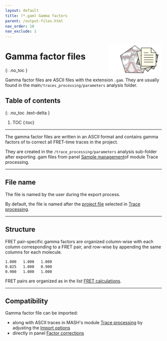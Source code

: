 ```yaml
---
layout: default
title: (*.gam) Gamma factors
parent: /output-files.html
nav_order: 10
nav_exclude: 1
---
```


<img src="../assets/images/logos/logo-output-files_400px.png" width="170" style="float:right; margin-left: 15px;"/>

# Gamma factor files
{: .no_toc }

Gamma factor files are ASCII files with the extension `.gam`. They are usually found in the main`/traces_processing/parameters` analysis folder.

## Table of contents
{: .no_toc .text-delta }

1. TOC
{:toc}


---

The gamma factor files are written in an ASCII format and contains gamma factors of to correct all FRET-time traces in the project.

They are created in the `/trace_processing/parameters` analysis sub-folder after exporting .gam files from panel 
[Sample management](../trace-processing/panels/panel-sample-management.html#export-processed-data)of module Trace processing.


---

## File name

The file is named by the user during the export process.

By default, the file is named after the <u>project file</u> selected in 
[Trace processing](../trace-processing/panels/area-project-management.html#project-list).


---

## Structure

FRET pair-specific gamma factors are organized column-wise with each column corresponding to a FRET pair, and row-wise by appending the same columns for each molecule.

```
1.000	1.000	1.000
0.825	1.000	0.900
0.900	1.000	1.000
```

FRET pairs are organized as in the list 
[FRET calculations](../video-processing/functionalities/set-project-options.html#fret-calculations).


---

## Compatibility

Gamma factor file can be imported:
* along with ASCII traces in MASH's module
[Trace processing](../trace-processing/workflow.html#import-single-molecule-data) by adjusting the 
[Import options](../trace-processing/functionalities/set-import-options.html)
* directly in panel 
[Factor corrections](../trace-processing/panels/panel-factor-corrections.html#gamma-factor-settings)
